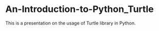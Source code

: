 # An-Introduction-to-Python_Turtle
This is a presentation on the usage of Turtle library in Python.
